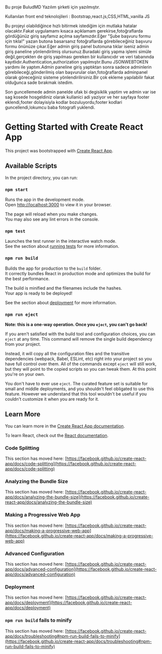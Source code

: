 Bu proje BuludMD Yazılım şirketi için yazılmıştır.

Kullanılan front end teknolojileri : Bootstrap,react.js,CSS,HTML,vanilla JS

Bu projeyi olabildiğince hızlı bitirmek istediğim için mutlaka hatalar olacaktır.Fakat uygulamamı kısaca açıklamam gerekirse,fotoğraflarda gördüğünüz giriş sayfamız açılma sayfamızdır.Eğer "Şube başvuru formu için tıkla!" yazan butona basarsanız fotoğraflarda görebileceğiniz başvuru formu önünüze çıkar.Eğer admin giriş panel butonuna tıklar iseniz admin giriş paneline yönlendirilmiş olursunuz.Buradaki giriş yapma işlemi simüle değil,gerçekten de giriş yapılması gereken bir kullanıcıdır ve veri tabanında kayıtlıdır.Authentication,authorization yapılmıştır.Bunu JSONWEBTOKEN yardımı ile yaptım.Admin paneline giriş yaptıktan sonra sadece adminlerin görebileceği,gönderilmiş olan başvurular olan,fotoğraflarda adminpanel olarak göreceğiniz sisteme yönlendirilirsiniz.Bir çok ekleme yapılabilir fakat olduğunca sade bırakmak istedim.

Son guncellemede admin panelde ufak bi degisiklik yaptim ve admin var ise sag kosede hosgeldiniz olarak kullanici adi yaziyor ve her sayfaya footer eklendi,footer dolayisiyla kodlar bozuluyordu,footer kodlari guncellendi,lokumcu baba fotografi yuklendi.


# Getting Started with Create React App

This project was bootstrapped with [Create React App](https://github.com/facebook/create-react-app).

## Available Scripts

In the project directory, you can run:

### `npm start`

Runs the app in the development mode.\
Open [http://localhost:3000](http://localhost:3000) to view it in your browser.

The page will reload when you make changes.\
You may also see any lint errors in the console.

### `npm test`

Launches the test runner in the interactive watch mode.\
See the section about [running tests](https://facebook.github.io/create-react-app/docs/running-tests) for more information.

### `npm run build`

Builds the app for production to the `build` folder.\
It correctly bundles React in production mode and optimizes the build for the best performance.

The build is minified and the filenames include the hashes.\
Your app is ready to be deployed!

See the section about [deployment](https://facebook.github.io/create-react-app/docs/deployment) for more information.

### `npm run eject`

**Note: this is a one-way operation. Once you `eject`, you can't go back!**

If you aren't satisfied with the build tool and configuration choices, you can `eject` at any time. This command will remove the single build dependency from your project.

Instead, it will copy all the configuration files and the transitive dependencies (webpack, Babel, ESLint, etc) right into your project so you have full control over them. All of the commands except `eject` will still work, but they will point to the copied scripts so you can tweak them. At this point you're on your own.

You don't have to ever use `eject`. The curated feature set is suitable for small and middle deployments, and you shouldn't feel obligated to use this feature. However we understand that this tool wouldn't be useful if you couldn't customize it when you are ready for it.

## Learn More

You can learn more in the [Create React App documentation](https://facebook.github.io/create-react-app/docs/getting-started).

To learn React, check out the [React documentation](https://reactjs.org/).

### Code Splitting

This section has moved here: [https://facebook.github.io/create-react-app/docs/code-splitting](https://facebook.github.io/create-react-app/docs/code-splitting)

### Analyzing the Bundle Size

This section has moved here: [https://facebook.github.io/create-react-app/docs/analyzing-the-bundle-size](https://facebook.github.io/create-react-app/docs/analyzing-the-bundle-size)

### Making a Progressive Web App

This section has moved here: [https://facebook.github.io/create-react-app/docs/making-a-progressive-web-app](https://facebook.github.io/create-react-app/docs/making-a-progressive-web-app)

### Advanced Configuration

This section has moved here: [https://facebook.github.io/create-react-app/docs/advanced-configuration](https://facebook.github.io/create-react-app/docs/advanced-configuration)

### Deployment

This section has moved here: [https://facebook.github.io/create-react-app/docs/deployment](https://facebook.github.io/create-react-app/docs/deployment)

### `npm run build` fails to minify

This section has moved here: [https://facebook.github.io/create-react-app/docs/troubleshooting#npm-run-build-fails-to-minify](https://facebook.github.io/create-react-app/docs/troubleshooting#npm-run-build-fails-to-minify)
